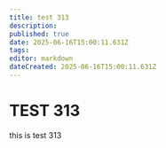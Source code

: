 ```yaml
---
title: test 313
description: 
published: true
date: 2025-06-16T15:00:11.631Z
tags: 
editor: markdown
dateCreated: 2025-06-16T15:00:11.631Z
---
```


# TEST 313
this is test 313
